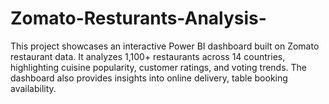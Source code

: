 # Zomato-Resturants-Analysis-
This project showcases an interactive Power BI dashboard built on Zomato restaurant data. It analyzes 1,100+ restaurants across 14 countries, highlighting cuisine popularity, customer ratings, and voting trends. The dashboard also provides insights into online delivery, table booking availability.
